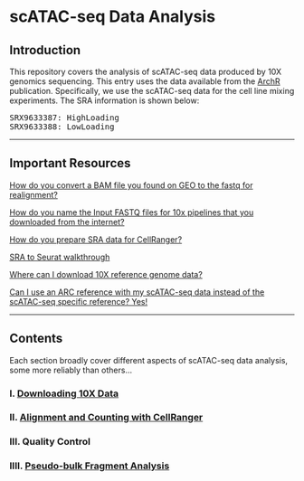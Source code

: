 # scATAC-seq Data Analysis

## Introduction

This repository covers the analysis of scATAC-seq data produced by 10X genomics sequencing. This entry uses the data available from the [ArchR](https://www.nature.com/articles/s41588-021-00790-6) publication. Specifically, we use the scATAC-seq data for the cell line mixing experiments. The SRA information is shown below:

<pre>
SRX9633387: HighLoading
SRX9633388: LowLoading
</pre>

___

## Important Resources

[How do you convert a BAM file you found on GEO to the fastq for realignment?](https://support.10xgenomics.com/docs/bamtofastq#header)

[How do you name the Input FASTQ files for 10x pipelines that you downloaded from the internet?](https://support.10xgenomics.com/single-cell-atac/software/pipelines/latest/using/fastq-input)

[How do you prepare SRA data for CellRanger?](https://kb.10xgenomics.com/hc/en-us/articles/115003802691-How-do-I-prepare-Sequence-Read-Archive-SRA-data-from-NCBI-for-Cell-Ranger-)

[SRA to Seurat walkthrough](https://bioinformaticsworkbook.org/dataAnalysis/RNA-Seq/Single_Cell_RNAseq/Chromium_Cell_Ranger.html#gsc.tab=0)

[Where can I download 10X reference genome data?](https://support.10xgenomics.com/single-cell-atac/software/downloads/latest#releasenotes)

[Can I use an ARC reference with my scATAC-seq data instead of the scATAC-seq specific reference? Yes!](https://support.10xgenomics.com/single-cell-atac/software/pipelines/latest/advanced/references#arc_atac)

___

## Contents

Each section broadly cover different aspects of scATAC-seq data analysis, some more reliably than others...

### I. [Downloading 10X Data](docs/data_download.md)

### II. [Alignment and Counting with CellRanger](docs/cellranger_alignment_counting.md)

### III. Quality Control

### IIII. [Pseudo-bulk Fragment Analysis](docs/fragment_analysis.md)

